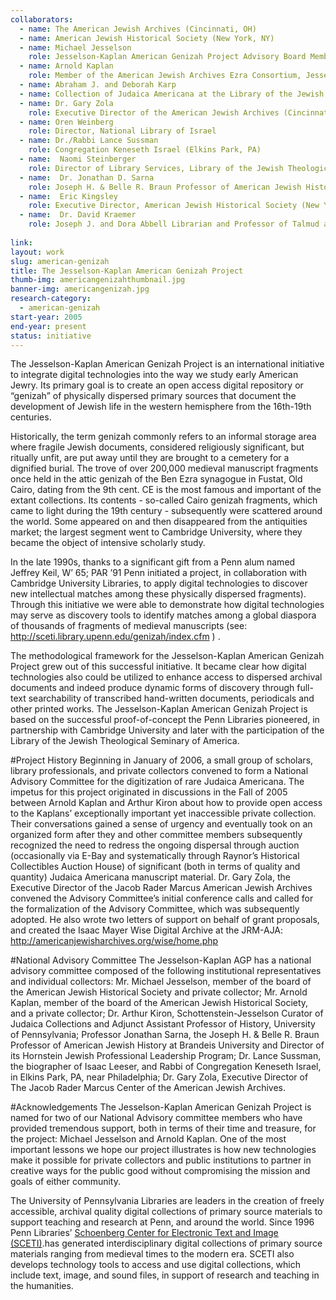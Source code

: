 ```yaml
---
collaborators: 
  - name: The American Jewish Archives (Cincinnati, OH)
  - name: American Jewish Historical Society (New York, NY)
  - name: Michael Jesselson
    role: Jesselson-Kaplan American Genizah Project Advisory Board Member and Board Member of the American Jewish Historical Society (New York, NY)
  - name: Arnold Kaplan 
    role: Member of the American Jewish Archives Ezra Consortium, Jesselson-Kaplan American Genizah Project Advisory Board Member, and Board Member of the American Jewish Historical Society (New York, NY)
  - name: Abraham J. and Deborah Karp 
  - name: Collection of Judaica Americana at the Library of the Jewish Theological Seminary of America (New York, NY)
  - name: Dr. Gary Zola
    role: Executive Director of the American Jewish Archives (Cincinnati, OH)
  - name: Oren Weinberg
    role: Director, National Library of Israel
  - name: Dr./Rabbi Lance Sussman
    role: Congregation Keneseth Israel (Elkins Park, PA)
  - name:  Naomi Steinberger
    role: Director of Library Services, Library of the Jewish Theological Seminary (New York, NY)
  - name:  Dr. Jonathan D. Sarna
    role: Joseph H. & Belle R. Braun Professor of American Jewish History at Brandeis University and Director of its Hornstein Jewish Professional Leadership Program (Waltham, MA)
  - name:  Eric Kingsley
    role: Executive Director, American Jewish Historical Society (New York, NY)
  - name:  Dr. David Kraemer
    role: Joseph J. and Dora Abbell Librarian and Professor of Talmud and Rabbinics at The Jewish Theological Seminary (New York, NY)
  
link:
layout: work
slug: american-genizah
title: The Jesselson-Kaplan American Genizah Project
thumb-img: americangenizahthumbnail.jpg
banner-img: americangenizah.jpg
research-category: 
  - american-genizah
start-year: 2005
end-year: present
status: initiative
---
```

The Jesselson-Kaplan American Genizah Project is an international initiative to integrate digital technologies into the way we study early American Jewry. Its primary goal is to create an open access digital repository or “genizah” of physically dispersed primary sources that document the development of Jewish life in the western hemisphere from the 16th-19th centuries.

Historically, the term genizah commonly refers to an informal storage area where fragile Jewish documents, considered religiously significant, but ritually unfit, are put away until they are brought to a cemetery for a dignified burial.   The trove of over 200,000 medieval manuscript fragments once held in the attic genizah of the Ben Ezra synagogue in Fustat, Old Cairo, dating from the 9th cent. CE is the most famous and important of the extant collections.  Its contents - so-called Cairo genizah fragments, which came to light during the 19th century - subsequently were scattered around the world.  Some appeared on and then disappeared from the antiquities market; the largest segment went to Cambridge University, where they became the object of intensive scholarly study.    

In the late 1990s, thanks to a significant gift from a Penn alum named Jeffrey Keil, W’ 65; PAR ’91 Penn initiated a project, in collaboration with Cambridge University Libraries, to apply digital technologies to discover new intellectual matches among these physically dispersed fragments).  Through this initiative we were able to demonstrate how digital technologies may serve as discovery tools to identify matches among a global diaspora of thousands of fragments of medieval manuscripts  (see: http://sceti.library.upenn.edu/genizah/index.cfm ) . 

The methodological framework for the Jesselson-Kaplan American Genizah Project grew out of this successful initiative.  It became clear how digital technologies also could be utilized to enhance access to dispersed archival documents and indeed produce dynamic forms of discovery through full-text searchability of transcribed hand-written documents, periodicals and other printed works.   The Jesselson-Kaplan American Genizah Project is based on the successful proof-of-concept the Penn Libraries pioneered, in partnership with Cambridge University and later with the participation of the Library of the Jewish Theological Seminary of America.

#Project History 
Beginning in January of 2006, a small group of scholars, library professionals, and private collectors convened to form a National Advisory Committee for the digitization of rare Judaica Americana.  The impetus for this project originated in discussions in the Fall of 2005 between Arnold Kaplan and Arthur Kiron about how to provide open access to the Kaplans’ exceptionally important yet inaccessible private collection.  Their conversations gained a sense of urgency and eventually took on an organized form after they and other committee members subsequently recognized the need to redress the ongoing dispersal through auction (occasionally via E-Bay and systematically through Raynor’s Historical Collectibles Auction House) of significant (both in terms of quality and quantity) Judaica Americana manuscript material.  Dr. Gary Zola, the Executive Director of the Jacob Rader Marcus American Jewish Archives convened the Advisory Committee’s initial conference calls and called for the formalization of the Advisory Committee, which was subsequently adopted.  He also wrote two letters of support on behalf of  grant proposals, and created the Isaac Mayer Wise Digital Archive at the JRM-AJA:  http://americanjewisharchives.org/wise/home.php

 

#National Advisory Committee 
The Jesselson-Kaplan AGP has a national advisory committee composed of the following institutional representatives and individual collectors: Mr. Michael Jesselson, member of the board of the American Jewish Historical Society and private collector; Mr. Arnold Kaplan, member of the board of the American Jewish Historical Society, and a private collector; Dr. Arthur Kiron, Schottenstein-Jesselson Curator of Judaica Collections and Adjunct Assistant Professor of History, University of Pennsylvania; Professor Jonathan Sarna, the Joseph H. & Belle R. Braun Professor of American Jewish History at Brandeis University and Director of its Hornstein Jewish Professional Leadership Program; Dr. Lance Sussman, the biographer of Isaac Leeser, and Rabbi of Congregation Keneseth Israel, in Elkins Park, PA, near Philadelphia; Dr. Gary Zola, Executive Director of The Jacob Rader Marcus Center of the American Jewish Archives.

#Acknowledgements
The Jesselson-Kaplan American Genizah Project is named for two of our National Advisory committee members who have provided tremendous support, both in terms of their time and treasure, for the project: Michael Jesselson and Arnold Kaplan.  One of the most important lessons we hope our project illustrates is how new technologies make it possible for private collectors and public institutions to partner in creative ways for the public good without compromising the mission and goals of either community.

The University of Pennsylvania Libraries are leaders in the creation of freely accessible, archival quality digital collections of primary source materials to support teaching and research at Penn, and around the world.  Since 1996 Penn Libraries’ [Schoenberg Center for Electronic Text and Image (SCETI)](http://sceti.library.upenn.edu/index.cfm).has generated interdisciplinary digital collections of primary source materials ranging from medieval times to the modern era.  SCETI also develops technology tools to access and use digital collections, which include text, image, and sound files, in support of research and teaching in the humanities.  